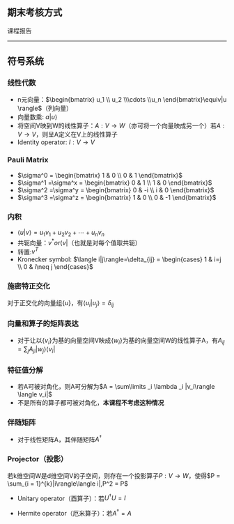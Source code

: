 ## 期末考核方式
课程报告

---

## 符号系统
### 线性代数

- n元向量：$\begin{bmatrix} u_1 \\ u_2 \\\cdots \\u_n \end{bmatrix}\equiv|u \rangle$（列向量）
- 向量数乘: $a|u \rangle$
- 将空间V映到W的线性算子：$A: V \rightarrow W$（亦可将一个向量映成另一个）若$A: V \rightarrow V$，则呈A定义在V上的线性算子
- Identity operator: $I: V \rightarrow V$

### Pauli Matrix
- $\sigma^0 = \begin{bmatrix} 1 & 0 \\ 0 & 1 \end{bmatrix}$
- $\sigma^1 =\sigma^x = \begin{bmatrix} 0 & 1 \\ 1 & 0 \end{bmatrix}$
- $\sigma^2 =\sigma^y = \begin{bmatrix} 0 & -i \\ i & 0 \end{bmatrix}$
- $\sigma^3 =\sigma^z = \begin{bmatrix} 1 & 0 \\ 0 & -1 \end{bmatrix}$

### 内积
- $\langle  u|v \rangle = u_1 v_1 + u_2v_2 + \cdots + u_nv_n$
- 共轭向量：$v^{*} or \langle v|$（也就是对每个值取共轭）
- 转置:$v^T$
- Kronecker symbol: $\langle i|j\rangle=\delta_{ij} = \begin{cases} 1 & i=j \\ 0 & i\neq j \end{cases}$

### 施密特正交化
对于正交化的向量组$\{u\}$，有$\langle u_i|u_j \rangle = \delta_{ij}$

### 向量和算子的矩阵表达
- 对于让以$\{v_i\}$为基的向量空间V映成$\{w_i\}$为基的向量空间W的线性算子A，有$A_{ij} = \sum_j A_{ji}|w_j\rangle \langle v_i|$

### 特征值分解
- 若A可被对角化，则A可分解为$A = \sum\limits _i \lambda _i |v_i\rangle \langle v_i|$
- 不是所有的算子都可被对角化，**本课程不考虑这种情况**

### 伴随矩阵
- 对于线性矩阵A，其伴随矩阵$A^{\dagger}$

### Projector（投影）
若k维空间W是d维空间V的子空间，则存在一个投影算子$P:V\rightarrow W$，使得$P = \sum_{i = 1}^{k}|i\rangle\langle i|,P^2 = P$
 
- Unitary operator（酉算子）：若$U^{\dagger}U = I$

- Hermite operator（厄米算子）：若$A^{\dagger} = A$
